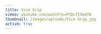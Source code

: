 ```yaml
---
title: Vice Grip
vimeo: youtube.com/watch?v=PlDcfI3ed7A
thumbnail: /images/uploads/Vice Grip.jpg
active: true
---
```


